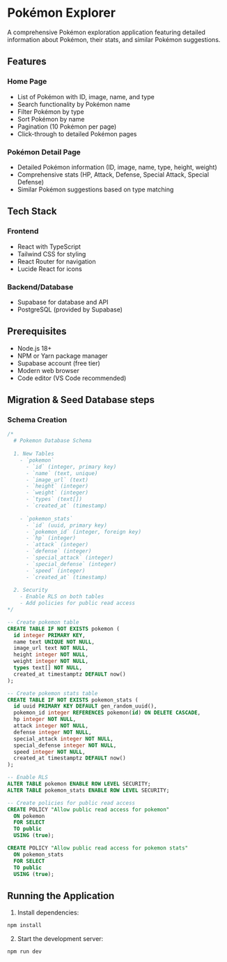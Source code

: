 # Pokémon Explorer

A comprehensive Pokémon exploration application featuring detailed information about Pokémon, their stats, and similar Pokémon suggestions.

## Features

### Home Page
- List of Pokémon with ID, image, name, and type
- Search functionality by Pokémon name
- Filter Pokémon by type
- Sort Pokémon by name
- Pagination (10 Pokémon per page)
- Click-through to detailed Pokémon pages

### Pokémon Detail Page
- Detailed Pokémon information (ID, image, name, type, height, weight)
- Comprehensive stats (HP, Attack, Defense, Special Attack, Special Defense)
- Similar Pokémon suggestions based on type matching

## Tech Stack

### Frontend
- React with TypeScript
- Tailwind CSS for styling
- React Router for navigation
- Lucide React for icons

### Backend/Database
- Supabase for database and API
- PostgreSQL (provided by Supabase)

## Prerequisites

- Node.js 18+
- NPM or Yarn package manager
- Supabase account (free tier)
- Modern web browser
- Code editor (VS Code recommended)

## Migration & Seed Database steps

### Schema Creation

```sql
/*
  # Pokemon Database Schema
  
  1. New Tables
    - `pokemon`
      - `id` (integer, primary key)
      - `name` (text, unique)
      - `image_url` (text)
      - `height` (integer)
      - `weight` (integer)
      - `types` (text[])
      - `created_at` (timestamp)
    
    - `pokemon_stats`
      - `id` (uuid, primary key)
      - `pokemon_id` (integer, foreign key)
      - `hp` (integer)
      - `attack` (integer)
      - `defense` (integer)
      - `special_attack` (integer)
      - `special_defense` (integer)
      - `speed` (integer)
      - `created_at` (timestamp)
  
  2. Security
    - Enable RLS on both tables
    - Add policies for public read access
*/

-- Create pokemon table
CREATE TABLE IF NOT EXISTS pokemon (
  id integer PRIMARY KEY,
  name text UNIQUE NOT NULL,
  image_url text NOT NULL,
  height integer NOT NULL,
  weight integer NOT NULL,
  types text[] NOT NULL,
  created_at timestamptz DEFAULT now()
);

-- Create pokemon stats table
CREATE TABLE IF NOT EXISTS pokemon_stats (
  id uuid PRIMARY KEY DEFAULT gen_random_uuid(),
  pokemon_id integer REFERENCES pokemon(id) ON DELETE CASCADE,
  hp integer NOT NULL,
  attack integer NOT NULL,
  defense integer NOT NULL,
  special_attack integer NOT NULL,
  special_defense integer NOT NULL,
  speed integer NOT NULL,
  created_at timestamptz DEFAULT now()
);

-- Enable RLS
ALTER TABLE pokemon ENABLE ROW LEVEL SECURITY;
ALTER TABLE pokemon_stats ENABLE ROW LEVEL SECURITY;

-- Create policies for public read access
CREATE POLICY "Allow public read access for pokemon"
  ON pokemon
  FOR SELECT
  TO public
  USING (true);

CREATE POLICY "Allow public read access for pokemon stats"
  ON pokemon_stats
  FOR SELECT
  TO public
  USING (true);
```

## Running the Application

1. Install dependencies:
```bash
npm install
```

2. Start the development server:
```bash
npm run dev
```

